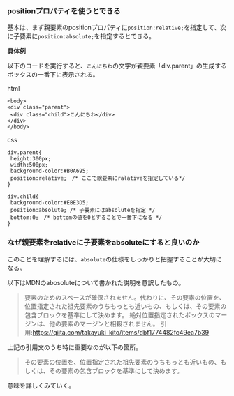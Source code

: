 ### positionプロパティを使うとできる

基本は、まず親要素のpositionプロパティに`position:relative;`を指定して、次に子要素に`position:absolute;`を指定するとできる。

**具体例**

以下のコードを実行すると、`こんにちわ`の文字が親要素「div.parent」の生成するボックスの一番下に表示される。

html
```
<body>
<div class="parent">
 <div class="child">こんにちわ</div>
</div>
</body>
```

css
```
div.parent{
 height:300px;
 width:500px;
 background-color:#B0A695;
 position:relative;　/* ここで親要素にralativeを指定している*/
}

div.child{
 background-color:#EBE3D5;
 position:absolute; /* 子要素にはabsoluteを指定 */
 bottom:0;　/* bottomの値を0とすることで一番下になる */
}
```

### なぜ親要素をrelativeに子要素をabsoluteにすると良いのか

このことを理解するには、`absolute`の仕様をしっかりと把握することが大切になる。

以下はMDNのabosoluteについて書かれた説明を意訳したもの。

>要素のためのスペースが確保されません。代わりに、その要素の位置を、位置指定された祖先要素のうちもっとも近いもの、もしくは、その要素の包含ブロックを基準にして決めます。
>絶対位置指定されたボックスのマージンは、他の要素のマージンと相殺されません。
引用:https://qiita.com/takayuki_kito/items/dbf1774482fc49ea7b39

上記の引用文のうち特に重要なのが以下の箇所。

>その要素の位置を、位置指定された祖先要素のうちもっとも近いもの、もしくは、その要素の包含ブロックを基準にして決めます。

意味を詳しくみていく。


